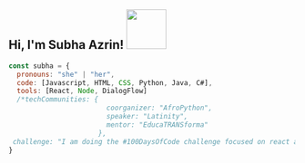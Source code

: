 <h2> Hi, I'm Subha Azrin! <img src="https://media.giphy.com/media/PnV3Op8rge6yyOo3zD/giphy.gif" width="70"></h2>

```javascript
const subha = {
  pronouns: "she" | "her",
  code: [Javascript, HTML, CSS, Python, Java, C#],
  tools: [React, Node, DialogFlow]
  /*techCommunities: {
                        coorganizer: "AfroPython",
                        speaker: "Latinity",
                        mentor: "EducaTRANSforma"
                      }, 
 challenge: "I am doing the #100DaysOfCode challenge focused on react and typescript" */
}
```
<!--
**subhaazrin/subhaazrin** is a ✨ _special_ ✨ repository because its `README.md` (this file) appears on your GitHub profile.

Here are some ideas to get you started:

- 🔭 I’m currently working on ...
- 🌱 I’m currently learning ...
- 👯 I’m looking to collaborate on ...
- 🤔 I’m looking for help with ...
- 💬 Ask me about ...
- 📫 How to reach me: ...
- 😄 Pronouns: ...
- ⚡ Fun fact: ...
-->
